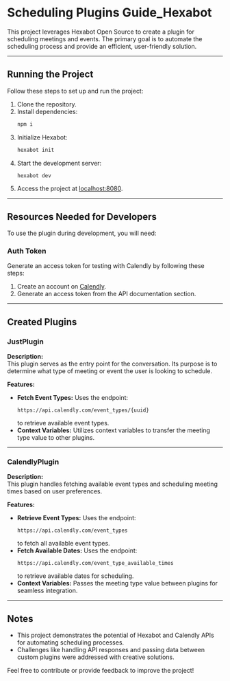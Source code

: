 
# Scheduling Plugins Guide_Hexabot

This project leverages Hexabot Open Source to create a plugin for scheduling meetings and events. The primary goal is to automate the scheduling process and provide an efficient, user-friendly solution.  

-----

## Running the Project  

Follow these steps to set up and run the project:  

1. Clone the repository.  
2. Install dependencies:  
   ```bash
   npm i
   ```  
3. Initialize Hexabot:  
   ```bash
   hexabot init
   ```  
4. Start the development server:  
   ```bash
   hexabot dev
   ```  
5. Access the project at [localhost:8080](http://localhost:8080).  

---

## Resources Needed for Developers  

To use the plugin during development, you will need:  

### Auth Token  
Generate an access token for testing with Calendly by following these steps:  
1. Create an account on [Calendly](https://developer.calendly.com/api-docs/).  
2. Generate an access token from the API documentation section.  

---

## Created Plugins  

### **JustPlugin**  
**Description:**  
This plugin serves as the entry point for the conversation. Its purpose is to determine what type of meeting or event the user is looking to schedule.  

**Features:**  
- **Fetch Event Types:** Uses the endpoint:  
  ```plaintext
  https://api.calendly.com/event_types/{uuid}
  ```  
  to retrieve available event types.  
- **Context Variables:** Utilizes context variables to transfer the meeting type value to other plugins.  

---

### **CalendlyPlugin**  
**Description:**  
This plugin handles fetching available event types and scheduling meeting times based on user preferences.  

**Features:**  
- **Retrieve Event Types:** Uses the endpoint:  
  ```plaintext
  https://api.calendly.com/event_types
  ```  
  to fetch all available event types.  
- **Fetch Available Dates:** Uses the endpoint:  
  ```plaintext
  https://api.calendly.com/event_type_available_times
  ```  
  to retrieve available dates for scheduling.  
- **Context Variables:** Passes the meeting type value between plugins for seamless integration.  

---

## Notes  
- This project demonstrates the potential of Hexabot and Calendly APIs for automating scheduling processes.  
- Challenges like handling API responses and passing data between custom plugins were addressed with creative solutions.  

Feel free to contribute or provide feedback to improve the project!  


